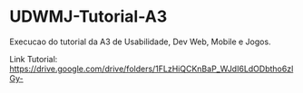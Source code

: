 # UDWMJ-Tutorial-A3

Execucao do tutorial da A3 de Usabilidade, Dev Web, Mobile e Jogos.

Link Tutorial: https://drive.google.com/drive/folders/1FLzHiQCKnBaP_WJdI6LdODbtho6zlGy-
